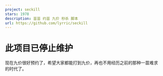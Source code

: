 ```yaml
---
project: seckill
stars: 1978
description: 苗苗 约苗 九价 秒杀 脚本
url: https://github.com/lyrric/seckill
---
```


此项目已停止维护
========

现在九价很好预约了，希望大家都能打到九价，再也不用经历之前的那种一苗难求的时代了。
